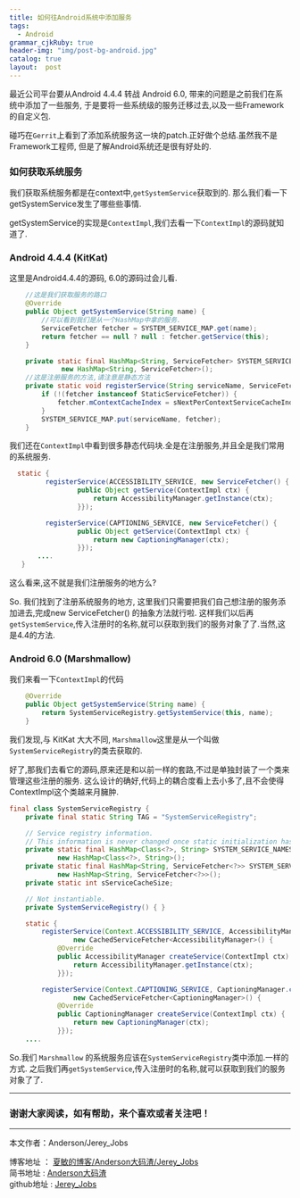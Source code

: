 ```yaml
---
title: 如何往Android系统中添加服务
tags:
  - Android
grammar_cjkRuby: true
header-img: "img/post-bg-android.jpg"
catalog: true
layout:  post
---
```


最近公司平台要从Android 4.4.4 转战 Android 6.0, 带来的问题是之前我们在系统中添加了一些服务, 于是要将一些系统级的服务迁移过去,以及一些Framework 的自定义包.

碰巧在`Gerrit`上看到了添加系统服务这一块的patch.正好做个总结.虽然我不是Framework工程师, 但是了解Android系统还是很有好处的.

### 如何获取系统服务

我们获取系统服务都是在context中,`getSystemService`获取到的. 那么我们看一下getSystemService发生了哪些些事情.

getSystemService的实现是`ContextImpl`,我们去看一下`ContextImpl`的源码就知道了.

### Android 4.4.4 (KitKat)

这里是Android4.4.4的源码, 6.0的源码过会儿看.
``` java
    //这是我们获取服务的路口
    @Override
    public Object getSystemService(String name) {
        //可以看到我们是从一个HashMap中拿的服务.
        ServiceFetcher fetcher = SYSTEM_SERVICE_MAP.get(name);
        return fetcher == null ? null : fetcher.getService(this);
    }

    private static final HashMap<String, ServiceFetcher> SYSTEM_SERVICE_MAP =
             new HashMap<String, ServiceFetcher>();
    //这是注册服务的方法,请注意是静态方法
    private static void registerService(String serviceName, ServiceFetcher fetcher) {
        if (!(fetcher instanceof StaticServiceFetcher)) {
            fetcher.mContextCacheIndex = sNextPerContextServiceCacheIndex++;
        }
        SYSTEM_SERVICE_MAP.put(serviceName, fetcher);
    }    
```
我们还在`ContextImpl`中看到很多静态代码块.全是在注册服务,并且全是我们常用的系统服务.

``` java
  static {
         registerService(ACCESSIBILITY_SERVICE, new ServiceFetcher() {
                 public Object getService(ContextImpl ctx) {
                     return AccessibilityManager.getInstance(ctx);
                 }});

         registerService(CAPTIONING_SERVICE, new ServiceFetcher() {
                 public Object getService(ContextImpl ctx) {
                     return new CaptioningManager(ctx);
                 }});
       ....
   }

```

这么看来,这不就是我们注册服务的地方么?<br>

So. 我们找到了注册系统服务的地方, 这里我们只需要把我们自己想注册的服务添加进去,完成new ServiceFetcher() 的抽象方法就行啦. 这样我们以后再`getSystemService`,传入注册时的名称,就可以获取到我们的服务对象了了.当然,这是4.4的方法.


### Android 6.0 (Marshmallow)

我们来看一下`ContextImpl`的代码

``` java
    @Override
    public Object getSystemService(String name) {
        return SystemServiceRegistry.getSystemService(this, name);
    }
```
我们发现,与 KitKat 大大不同, `Marshmallow`这里是从一个叫做`SystemServiceRegistry`的类去获取的.

好了,那我们去看它的源码,原来还是和以前一样的套路,不过是单独封装了一个类来管理这些注册的服务. 这么设计的确好,代码上的耦合度看上去小多了,且不会使得ContextImpl这个类越来月臃肿.

``` java
final class SystemServiceRegistry {
    private final static String TAG = "SystemServiceRegistry";

    // Service registry information.
    // This information is never changed once static initialization has completed.
    private static final HashMap<Class<?>, String> SYSTEM_SERVICE_NAMES =
            new HashMap<Class<?>, String>();
    private static final HashMap<String, ServiceFetcher<?>> SYSTEM_SERVICE_FETCHERS =
            new HashMap<String, ServiceFetcher<?>>();
    private static int sServiceCacheSize;

    // Not instantiable.
    private SystemServiceRegistry() { }

    static {
        registerService(Context.ACCESSIBILITY_SERVICE, AccessibilityManager.class,
                new CachedServiceFetcher<AccessibilityManager>() {
            @Override
            public AccessibilityManager createService(ContextImpl ctx) {
                return AccessibilityManager.getInstance(ctx);
            }});

        registerService(Context.CAPTIONING_SERVICE, CaptioningManager.class,
                new CachedServiceFetcher<CaptioningManager>() {
            @Override
            public CaptioningManager createService(ContextImpl ctx) {
                return new CaptioningManager(ctx);
            }});
    ....

```
  So.我们 `Marshmallow` 的系统服务应该在`SystemServiceRegistry`类中添加.一样的方式.
  之后我们再`getSystemService`,传入注册时的名称,就可以获取到我们的服务对象了了.


----------

### 谢谢大家阅读，如有帮助，来个喜欢或者关注吧！

----------
本文作者：Anderson/Jerey_Jobs

博客地址   ： [夏敏的博客/Anderson大码渣/Jerey_Jobs][1] <br>
简书地址   :  [Anderson大码渣][2] <br>
github地址 :  [Jerey_Jobs][4]



[1]: http://jerey.cn/
[2]: http://www.jianshu.com/users/016a5ba708a0/latest_articles
[3]: http://blog.csdn.net/jerey_jobs
[4]: https://github.com/Jerey-Jobs
